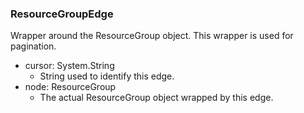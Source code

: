### ResourceGroupEdge
Wrapper around the ResourceGroup object. This wrapper is used for pagination.

- cursor: System.String
  - String used to identify this edge.
- node: ResourceGroup
  - The actual ResourceGroup object wrapped by this edge.
